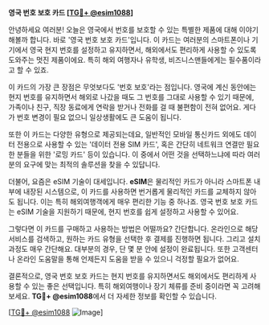 **영국 번호 보호 카드 [[TG💪+ @esim1088](https://t.me/s/esim1088)]**

안녕하세요 여러분! 오늘은 영국에서 번호를 보호할 수 있는 특별한 제품에 대해 이야기해볼까 합니다. 바로 '영국 번호 보호 카드'입니다. 이 카드는 여러분의 스마트폰이나 기기에서 영국 현지 번호를 설정하고 유지하면서, 해외에서도 편리하게 사용할 수 있도록 도와주는 멋진 제품이에요. 특히 해외 여행자나 유학생, 비즈니스맨들에게는 필수품이라고 할 수 있죠.

이 카드의 가장 큰 장점은 무엇보다도 '번호 보호'라는 점입니다. 영국에 계신 동안에는 현지 번호를 유지하면서 해외로 나갔을 때도 그 번호를 그대로 사용할 수 있기 때문에, 가족이나 친구, 직장 동료에게 연락을 받거나 전화를 걸 때 불편함이 전혀 없어요. 게다가 번호 변경이 필요 없으니 일상생활에도 큰 도움이 됩니다.

또한 이 카드는 다양한 유형으로 제공되는데요, 일반적인 모바일 통신카드 외에도 데이터 전용으로 사용할 수 있는 '데이터 전용 SIM 카드', 혹은 간단히 네트워크 연결만 필요한 분들을 위한 '로밍 카드' 등이 있습니다. 이 중에서 어떤 것을 선택하느냐에 따라 여러분의 요구에 맞는 최적의 솔루션을 찾을 수 있답니다.

더불어, 요즘은 eSIM 기술이 대세입니다. **eSIM**은 물리적인 카드가 아니라 스마트폰 내부에 내장된 시스템으로, 이 카드를 사용하면 번거롭게 물리적인 카드를 교체하지 않아도 됩니다. 이는 특히 해외여행객에게 매우 편리한 기능 중 하나죠. 영국 번호 보호 카드는 eSIM 기술을 지원하기 때문에, 현지 번호를 쉽게 설정하고 사용할 수 있어요.

그렇다면 이 카드를 구매하고 사용하는 방법은 어떨까요? 간단합니다. 온라인으로 해당 서비스를 검색하고, 원하는 카드 유형을 선택한 후 결제를 진행하면 됩니다. 그리고 설치 과정도 매우 간단해요. 대부분의 경우, 단 몇 분 안에 설정이 완료됩니다. 또한 고객센터나 온라인 도움말을 통해 언제든지 도움을 받을 수 있으니 걱정할 필요가 없어요.

결론적으로, 영국 번호 보호 카드는 현지 번호를 유지하면서도 해외에서도 편리하게 사용할 수 있는 좋은 선택입니다. 특히 해외여행이나 장기 체류를 준비 중이라면 꼭 고려해보세요. **TG💪+ @esim1088**에서 더 자세한 정보를 확인할 수 있습니다.

[[TG💪+ @esim1088](https://t.me/s/esim1088) ![Image](https://i.postimg.cc/Y0z9fWf4/image.png)]